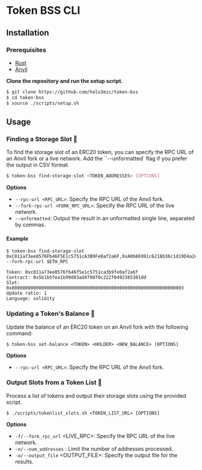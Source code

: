 # Token BSS CLI

## Installation

### Prerequisites
* [Rust](https://www.rust-lang.org/tools/install)
* [Anvil](https://book.getfoundry.sh/getting-started/installation)


**Clone the repository and run the setup script.**

```bash
$ git clone https://github.com/halo3mic/token-bss
$ cd token-bss
$ source ./scripts/setup.sh
```

## Usage
### Finding a Storage Slot 🔎


To find the storage slot of an ERC20 token, you can specify the RPC URL of an Anvil fork or a live network. Add the ``--unformatted` flag if you prefer the output in CSV format.

```bash
$ token-bss find-storage-slot <TOKEN_ADDRESSES> [OPTIONS]
```
__Options__
* `--rpc-url <RPC_URL>`: Specify the RPC URL of the Anvil fork.
* `--fork-rpc-url <FORK_RPC_URL>`: Specify the RPC URL of the live network.
* `--unformatted`: Output the result in an unformatted single line, separated by commas.
#### Example
```
$ token-bss find-storage-slot 0xC011a73ee8576Fb46F5E1c5751cA3B9Fe0af2a6F,0xA0b86991c6218b36c1d19D4a2e9Eb0cE3606eB48 --fork-rpc-url $ETH_RPC
```
```
Token: 0xc011a73ee8576fb46f5e1c5751ca3b9fe0af2a6f
Contract: 0x5b1b5fea1b99d83ad479df0c222f0492385381dd
Slot: 0x0000000000000000000000000000000000000000000000000000000000000003
Update ratio: 1
Language: solidity
```

### Updating a Token's Balance 💸
Update the balance of an ERC20 token on an Anvil fork with the following command:

```
$ token-bss set-balance <TOKEN> <HOLDER> <NEW_BALANCE> [OPTIONS]
```
__Options__
* `--rpc-url <RPC_URL>`: Specify the RPC URL of the Anvil fork.

### Output Slots from a Token List 📄
Process a list of tokens and output their storage slots using the provided script.

```
$ ./scripts/tokenlist_slots.sh <TOKEN_LIST_URL> [OPTIONS]
```
__Options__
* `-f/--fork_rpc_url` <LIVE_RPC>: Specify the RPC URL of the live network.
* `-n/--num_addresses` <LIMIT>: Limit the number of addresses processed.
* `-o/--output_file` <OUTPUT_FILE>: Specify the output file for the results.